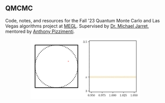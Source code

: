 
## QMCMC

Code, notes, and resources for the Fall '23 Quantum Monte Carlo and Las Vegas algorithms project at [MEGL](https://megl.science.gmu.edu/fall-2023/). Supervised by [Dr. Michael Jarret](https://science.gmu.edu/directory/michael-jarret), mentored by [Anthony Pizzimenti](https://mason.gmu.edu/~apizzime/). 

<p align="center">
 <img src="code/pi-estimation/output/figures/dartboard.gif" alt="animated estimation of pi by throwing darts"/>
<p>
